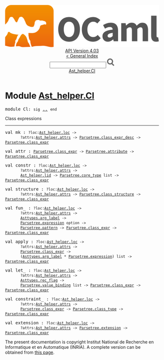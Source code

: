 <!-- ((! set title API !)) ((! set documentation !)) ((! set api !)) ((! set nobreadcrumb !)) -->
<div class="api"><header><nav class="toc brand"><a class="brand" href="https://ocaml.org/"><img src="colour-logo-gray.svg" class="svg" alt="OCaml"></a></nav><nav class="toc"><div class="toc_version"><a href="/docs" id="version-select">API Version 4.03</a></div><a href="index.html">&lt; General Index</a><div class="api_search"><input type="text" name="apisearch" id="api_search" oninput="mySearch(false);" onkeypress="this.oninput();" onclick="this.oninput();" onpaste="this.oninput();">
<img src="search_icon.svg" alt="Search" class="svg" onclick="mySearch(false)"></div>
<div id="search_results"></div><div class="toc_title"><a href="#top">Ast_helper.Cl</a></div><ul></ul></nav></header>

<h1>Module <a href="type_Ast_helper.Cl.html">Ast_helper.Cl</a></h1>

<pre><span class="keyword">module</span> Cl: <code class="code"><span class="keyword">sig</span></code> <a href="Ast_helper.Cl.html">..</a> <code class="code"><span class="keyword">end</span></code></pre><div class="info module top">
Class expressions<br>
</div>
<hr width="100%">

<pre><span id="VALmk"><span class="keyword">val</span> mk</span> : <code class="type">?loc:<a href="Ast_helper.html#TYPEloc">Ast_helper.loc</a> -&gt;<br>       ?attrs:<a href="Ast_helper.html#TYPEattrs">Ast_helper.attrs</a> -&gt; <a href="Parsetree.html#TYPEclass_expr_desc">Parsetree.class_expr_desc</a> -&gt; <a href="Parsetree.html#TYPEclass_expr">Parsetree.class_expr</a></code></pre>
<pre><span id="VALattr"><span class="keyword">val</span> attr</span> : <code class="type"><a href="Parsetree.html#TYPEclass_expr">Parsetree.class_expr</a> -&gt; <a href="Parsetree.html#TYPEattribute">Parsetree.attribute</a> -&gt; <a href="Parsetree.html#TYPEclass_expr">Parsetree.class_expr</a></code></pre>
<pre><span id="VALconstr"><span class="keyword">val</span> constr</span> : <code class="type">?loc:<a href="Ast_helper.html#TYPEloc">Ast_helper.loc</a> -&gt;<br>       ?attrs:<a href="Ast_helper.html#TYPEattrs">Ast_helper.attrs</a> -&gt;<br>       <a href="Ast_helper.html#TYPElid">Ast_helper.lid</a> -&gt; <a href="Parsetree.html#TYPEcore_type">Parsetree.core_type</a> list -&gt; <a href="Parsetree.html#TYPEclass_expr">Parsetree.class_expr</a></code></pre>
<pre><span id="VALstructure"><span class="keyword">val</span> structure</span> : <code class="type">?loc:<a href="Ast_helper.html#TYPEloc">Ast_helper.loc</a> -&gt;<br>       ?attrs:<a href="Ast_helper.html#TYPEattrs">Ast_helper.attrs</a> -&gt; <a href="Parsetree.html#TYPEclass_structure">Parsetree.class_structure</a> -&gt; <a href="Parsetree.html#TYPEclass_expr">Parsetree.class_expr</a></code></pre>
<pre><span id="VALfun_"><span class="keyword">val</span> fun_</span> : <code class="type">?loc:<a href="Ast_helper.html#TYPEloc">Ast_helper.loc</a> -&gt;<br>       ?attrs:<a href="Ast_helper.html#TYPEattrs">Ast_helper.attrs</a> -&gt;<br>       <a href="Asttypes.html#TYPEarg_label">Asttypes.arg_label</a> -&gt;<br>       <a href="Parsetree.html#TYPEexpression">Parsetree.expression</a> option -&gt;<br>       <a href="Parsetree.html#TYPEpattern">Parsetree.pattern</a> -&gt; <a href="Parsetree.html#TYPEclass_expr">Parsetree.class_expr</a> -&gt; <a href="Parsetree.html#TYPEclass_expr">Parsetree.class_expr</a></code></pre>
<pre><span id="VALapply"><span class="keyword">val</span> apply</span> : <code class="type">?loc:<a href="Ast_helper.html#TYPEloc">Ast_helper.loc</a> -&gt;<br>       ?attrs:<a href="Ast_helper.html#TYPEattrs">Ast_helper.attrs</a> -&gt;<br>       <a href="Parsetree.html#TYPEclass_expr">Parsetree.class_expr</a> -&gt;<br>       (<a href="Asttypes.html#TYPEarg_label">Asttypes.arg_label</a> * <a href="Parsetree.html#TYPEexpression">Parsetree.expression</a>) list -&gt; <a href="Parsetree.html#TYPEclass_expr">Parsetree.class_expr</a></code></pre>
<pre><span id="VALlet_"><span class="keyword">val</span> let_</span> : <code class="type">?loc:<a href="Ast_helper.html#TYPEloc">Ast_helper.loc</a> -&gt;<br>       ?attrs:<a href="Ast_helper.html#TYPEattrs">Ast_helper.attrs</a> -&gt;<br>       <a href="Asttypes.html#TYPErec_flag">Asttypes.rec_flag</a> -&gt;<br>       <a href="Parsetree.html#TYPEvalue_binding">Parsetree.value_binding</a> list -&gt; <a href="Parsetree.html#TYPEclass_expr">Parsetree.class_expr</a> -&gt; <a href="Parsetree.html#TYPEclass_expr">Parsetree.class_expr</a></code></pre>
<pre><span id="VALconstraint_"><span class="keyword">val</span> constraint_</span> : <code class="type">?loc:<a href="Ast_helper.html#TYPEloc">Ast_helper.loc</a> -&gt;<br>       ?attrs:<a href="Ast_helper.html#TYPEattrs">Ast_helper.attrs</a> -&gt;<br>       <a href="Parsetree.html#TYPEclass_expr">Parsetree.class_expr</a> -&gt; <a href="Parsetree.html#TYPEclass_type">Parsetree.class_type</a> -&gt; <a href="Parsetree.html#TYPEclass_expr">Parsetree.class_expr</a></code></pre>
<pre><span id="VALextension"><span class="keyword">val</span> extension</span> : <code class="type">?loc:<a href="Ast_helper.html#TYPEloc">Ast_helper.loc</a> -&gt;<br>       ?attrs:<a href="Ast_helper.html#TYPEattrs">Ast_helper.attrs</a> -&gt; <a href="Parsetree.html#TYPEextension">Parsetree.extension</a> -&gt; <a href="Parsetree.html#TYPEclass_expr">Parsetree.class_expr</a></code></pre><div class="copyright">The present documentation is copyright Institut National de Recherche en Informatique et en Automatique (INRIA). A complete version can be obtained from <a href="http://caml.inria.fr/pub/docs/manual-ocaml/">this page</a>.</div></div>